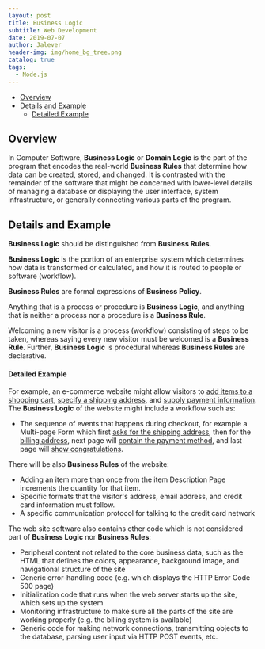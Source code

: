 ```yaml
---
layout: post
title: Business Logic
subtitle: Web Development
date: 2019-07-07
author: Jalever
header-img: img/home_bg_tree.png
catalog: true
tags:
  - Node.js
---
```

- [Overview](#overview)
- [Details and Example](#details-and-example)
    - [Detailed Example](#detailed-example)

## Overview
In Computer Software, <strong>Business Logic</strong> or <strong>Domain Logic</strong> is the part of the program that encodes the real-world <strong>Business Rules</strong> that determine how data can be created, stored, and changed. It is contrasted with the remainder of the software that might be concerned with lower-level details of managing a database or displaying the user interface, system infrastructure, or generally connecting various parts of the program.

## Details and Example
<strong>Business Logic</strong> should be distinguished from <strong>Business Rules</strong>.

<strong>Business Logic</strong> is the portion of an enterprise system which determines how data is transformed or calculated, and how it is routed to people or software (workflow).

<strong>Business Rules</strong> are formal expressions of <strong>Business Policy</strong>.

Anything that is a process or procedure is <strong>Business Logic</strong>, and anything that is neither a process nor a procedure is a <strong>Business Rule</strong>.

Welcoming a new visitor is a process (workflow) consisting of steps to be taken, whereas saying every new visitor must be welcomed is a <strong>Business Rule</strong>. Further, <strong>Business Logic</strong> is procedural whereas <strong>Business Rules</strong> are declarative.

#### Detailed Example
For example, an e-commerce website might allow visitors to <ins>add items to a shopping cart</ins>, <ins>specify a shipping address</ins>, and <ins>supply payment information</ins>. The <strong>Business Logic</strong> of the website might include a workflow such as:
- The sequence of events that happens during checkout, for example a Multi-page Form which first <ins>asks for the shipping address</ins>, then for the <ins>billing address</ins>, next page will <ins>contain the payment method</ins>, and last page will <ins>show congratulations</ins>.

There will be also <strong>Business Rules</strong> of the website:
- Adding an item more than once from the item Description Page increments the quantity for that item.
- Specific formats that the visitor's address, email address, and credit card information must follow.
- A specific communication protocol for talking to the credit card network

The web site software also contains other code which is not considered part of <strong>Business Logic</strong> nor <strong>Business Rules</strong>:
- Peripheral content not related to the core business data, such as the HTML that defines the colors, appearance, background image, and navigational structure of the site
- Generic error-handling code (e.g. which displays the HTTP Error Code 500 page)
- Initialization code that runs when the web server starts up the site, which sets up the system
- Monitoring infrastructure to make sure all the parts of the site are working properly (e.g. the billing system is available)
- Generic code for making network connections, transmitting objects to the database, parsing user input via HTTP POST events, etc.
